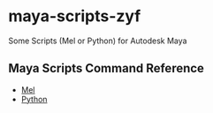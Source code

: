 # maya-scripts-zyf
Some Scripts (Mel or Python) for Autodesk Maya

## Maya Scripts Command Reference
- [Mel](https://download.autodesk.com/us/maya/2010help/Commands/index.html)
- [Python](https://download.autodesk.com/us/maya/2010help/CommandsPython/)